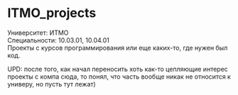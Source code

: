 # ITMO_projects

Университет: ИТМО \
Специальности: 10.03.01, 10.04.01 \
Проекты с курсов программирования или еще каких-то, где нужен был код.

UPD: после того, как начал переносить хоть как-то цепляющие интерес проекты с компа сюда, то понял, что часть вообще никак не относится к универу, но пусть тут лежат)
